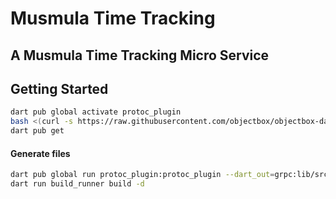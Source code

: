 # Musmula Time Tracking

## A Musmula Time Tracking Micro Service

## Getting Started
```bash
dart pub global activate protoc_plugin
bash <(curl -s https://raw.githubusercontent.com/objectbox/objectbox-dart/main/install.sh) --sync
dart pub get
```

#### Generate files
```bash
dart pub global run protoc_plugin:protoc_plugin --dart_out=grpc:lib/src/generated -Iprotos protos/auth.proto
dart run build_runner build -d
```